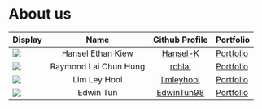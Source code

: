 
# About us

| Display                                             |         Name          |               Github Profile                | Portfolio                                                                    |
|-----------------------------------------------------|:---------------------:|:-------------------------------------------:|:-----------------------------------------------------------------------------|
| ![](https://via.placeholder.com/100.png?text=Photo) |   Hansel Ethan Kiew   |   [Hansel-K](https://github.com/Hansel-K)   | [Portfolio](https://ay2425s2-cs2113-w12-4.github.io/tp/team/hansel-k.html)   |
| ![](https://via.placeholder.com/100.png?text=Photo) | Raymond Lai Chun Hung |     [rchlai](https://github.com/rchlai)     | [Portfolio](https://ay2425s2-cs2113-w12-4.github.io/tp/team/rchlai.html)     |
| ![](https://via.placeholder.com/100.png?text=Photo) |     Lim Ley Hooi      | [limleyhooi](https://github.com/limleyhooi) | [Portfolio](https://ay2425s2-cs2113-w12-4.github.io/tp/team/limleyhooi.html) |
| ![](https://via.placeholder.com/100.png?text=Photo) |       Edwin Tun       | [EdwinTun98](https://github.com/EdwinTun98) | [Portfolio](https://ay2425s2-cs2113-w12-4.github.io/tp/team/edwintun98.html) |


